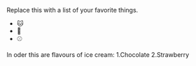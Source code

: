 Replace this with a list of your favorite things.
- 🐱
- 🐶
- ⚾

In oder this are flavours of ice cream:
1.Chocolate
2.Strawberry

